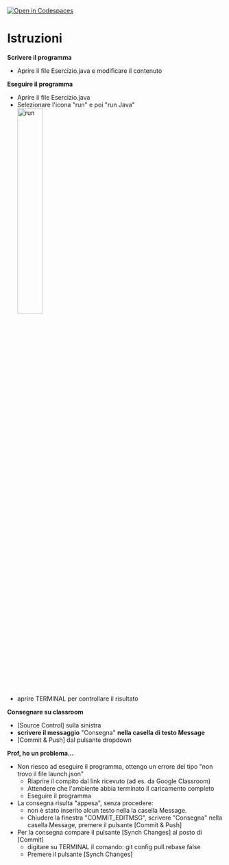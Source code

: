 [![Open in Codespaces](https://classroom.github.com/assets/launch-codespace-2972f46106e565e64193e422d61a12cf1da4916b45550586e14ef0a7c637dd04.svg)](https://classroom.github.com/open-in-codespaces?assignment_repo_id=18481637)
# Istruzioni
**Scrivere il programma**
- Aprire il file Esercizio.java e modificare il contenuto

**Eseguire il programma**
- Aprire il file Esercizio.java
- Selezionare l'icona "run" e poi "run Java"<br/>
<img alt="run" src="_doc/run.png" width="35%" /><br/>
- aprire TERMINAL per controllare il risultato

**Consegnare su classroom**
- [Source Control] sulla sinistra
- **scrivere il messaggio** "Consegna" **nella casella di testo Message**
- [Commit & Push] dal pulsante dropdown

**Prof, ho un problema...**
- Non riesco ad eseguire il programma, ottengo un errore del tipo "non trovo il file launch.json"
   - Riaprire il compito dal link ricevuto (ad es. da Google Classroom)
   - Attendere che l'ambiente abbia terminato il caricamento completo
   - Eseguire il programma
- La consegna risulta "appesa", senza procedere:
   - non è stato inserito alcun testo nella la casella Message.
   - Chiudere la finestra "COMMIT_EDITMSG", scrivere "Consegna" nella casella Message, premere il pulsante [Commit & Push]
- Per la consegna compare il pulsante [Synch Changes] al posto di [Commit]
   - digitare su TERMINAL il comando: git config pull.rebase false
   - Premere il pulsante [Synch Changes]
